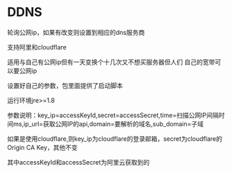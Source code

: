 <h1>DDNS</h1>

轮询公网ip，如果有改变则设置到相应的dns服务商

支持阿里和cloudflare

适用与自己有公网ip但有一天变换个十几次又不想买服务器但人们
自己的宽带可以要公网ip

设置好自己的参数，包里面提供了启动脚本

运行环境jre>=1.8

参数说明：key_ip=accessKeyId,secret=accessSecret,time=扫描公网IP间隔时间ms,ip_url=获取公网IP的api,domain=要解析的域名,sub_domain=子域

如果是使用cloudflare,则key_ip为cloudflare的登录邮箱，secret为cloudflare的Origin CA Key，其他不变

其中accessKeyId和accessSecret为阿里云获取到的